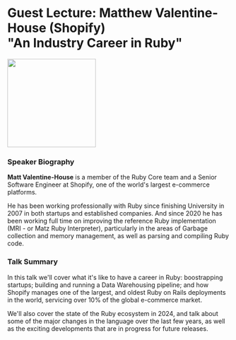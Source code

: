 # Guest Lecture: Matthew Valentine-House (Shopify) <br /> "An Industry Career in Ruby"

<img src="https://github.com/UoS-COM1001/com1001-2024/assets/7812293/556ba162-cabb-4637-bd37-004b24ae52e4" width="200" /> 

### Speaker Biography

**Matt Valentine-House** is a member of the Ruby Core team and a Senior Software
Engineer at Shopify, one of the world's largest e-commerce platforms.

He has been working professionally with Ruby since finishing University in 2007
in both startups and established companies. And since 2020 he has been working
full time on improving the reference Ruby implementation (MRI - or Matz Ruby
Interpreter), particularly in the areas of Garbage collection and memory
management, as well as parsing and compiling Ruby code.

### Talk Summary

In this talk we'll cover what it's like to have a career in Ruby: boostrapping
startups; building and running a Data Warehousing pipeline; and how Shopify
manages one of the largest, and oldest Ruby on Rails deployments in the world,
servicing over 10% of the global e-commerce market.

We'll also cover the state of the Ruby ecosystem in 2024, and talk about some 
of the major changes in the language over the last few years, as well as the 
exciting developments that are in progress for future releases.
